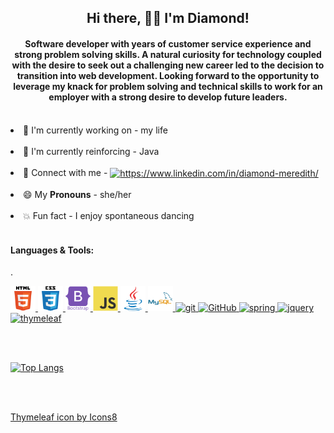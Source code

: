 ### <h2 align="center">Hi there, 👋🏾 I'm Diamond!</h2>

<!--
**dlmeredi/dlmeredi** is a ✨ _special_ ✨ repository because its `README.md` (this file) appears on your GitHub profile.

Here are some ideas to get you started:

- 🔭 I’m currently working on ...
- 🌱 I’m currently learning ...
- 👯 I’m looking to collaborate on ...
- 🤔 I’m looking for help with ...
- 💬 Ask me about ...
- 📫 How to reach me: ...
- 😄 Pronouns: ...
- ⚡ Fun fact: ...
-->
<center><h4>Software developer with years of customer service experience and strong problem solving skills. A natural curiosity for technology coupled with the desire to seek out a challenging new career led to the decision to transition into web development. Looking forward to the opportunity to leverage my knack for problem solving and technical skills to work for an employer with a strong desire to develop future leaders.</h4></center>
<br>

<li>🚀 I'm currently working on - my life<br><br>
<li>🌱 I'm currently reinforcing - Java<br><br>
<li>📩 Connect with me -  <a href="https://www.linkedin.com/in/diamond-meredith/
" target="blank"><img align="center" src="https://raw.githubusercontent.com/rahuldkjain/github-profile-readme-generator/master/src/images/icons/Social/linked-in-alt.svg" alt="https://www.linkedin.com/in/diamond-meredith/" height="20" width="30" /></a><br><br>
<li>😄 My <b>Pronouns</b> - she/her <br><br>
<li>💥 Fun fact - I enjoy spontaneous dancing <br><br>
<h4 align="left">Languages & Tools:</h4>. 
<p align="left"><a href="https://html.spec.whatwg.org/multipage/" target="_blank"> <img src="https://raw.githubusercontent.com/devicons/devicon/master/icons/html5/html5-original-wordmark.svg" alt="html5" width="40" height="40"/> </a> 
  <a href="https://www.w3schools.com/css/" target="_blank"> <img src="https://raw.githubusercontent.com/devicons/devicon/master/icons/css3/css3-original-wordmark.svg" alt="css3" width="40" height="40"/> </a>
  <a href="https://getbootstrap.com" target="_blank"> <img src="https://raw.githubusercontent.com/devicons/devicon/master/icons/bootstrap/bootstrap-plain-wordmark.svg" alt="bootstrap" width="40" height="40"/> </a> 
   <a href="https://developer.mozilla.org/en-US/docs/Web/JavaScript" target="_blank"> <img src="https://raw.githubusercontent.com/devicons/devicon/master/icons/javascript/javascript-original.svg" alt="javascript" width="40" height="40"/> </a> 
  <a href="https://www.java.com" target="_blank"> <img src="https://raw.githubusercontent.com/devicons/devicon/master/icons/java/java-original.svg" alt="java" width="40" height="40"/> </a> 
    <a href="https://www.mysql.com/" target="_blank"> <img src="https://raw.githubusercontent.com/devicons/devicon/master/icons/mysql/mysql-original-wordmark.svg" alt="mysql" width="40" height="40"/> </a> 
  <a href="https://git-scm.com/" target="_blank"> <img src="https://www.vectorlogo.zone/logos/git-scm/git-scm-icon.svg" alt="git" width="40" height="40"/> </a> 
  <a href="https://github.com/" target="_blank"><img src="https://www.vectorlogo.zone/logos/github/github-icon.svg" alt="GitHub" width="40" height="40"/> </a>
  <a href="https://spring.io/" target="_blank"> <img src="https://www.vectorlogo.zone/logos/springio/springio-icon.svg" alt="spring" width="40" height="40"/> </a> 
  <a href="https://jquery.com/" target="_blank"><img src="https://www.vectorlogo.zone/logos/jquery/jquery-vertical.svg" alt="jquery" width="40" height="40"/> </a>
  <a href="https://www.thymeleaf.org/" target="_blank"><img src="https://img.icons8.com/color/75/000000/thymeleaf.png" alt="thymeleaf" width="40" height="40"/></a>
</p>
<br>
<br>



[![Top Langs](https://github-readme-stats.vercel.app/api/top-langs/?username=dlmeredi&layout=compact)](https://github.com/anuraghazra/github-readme-stats)
  
  
<br><br>
  
<a href="https://icons8.com/icon/iWpVsSkAqPpZ/thymeleaf">Thymeleaf icon by Icons8</a>
           

